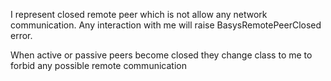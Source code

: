 I represent closed remote peer which is not allow any network communication.
Any interaction with me will raise BasysRemotePeerClosed error.

When active or passive peers become closed they change class to me to forbid any possible remote communication